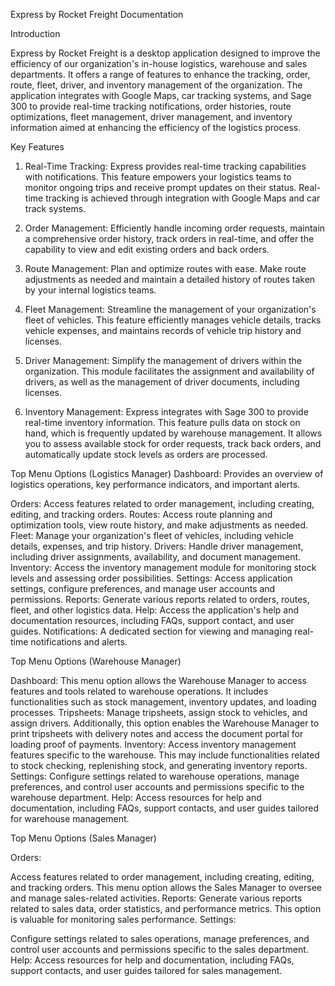 Express by Rocket Freight
Documentation

Introduction

Express by Rocket Freight is a desktop application designed to improve the efficiency of our organization's in-house logistics, warehouse and sales departments. It offers a range of features to enhance the tracking, order, route, fleet, driver, and inventory management of the organization. The application integrates with Google Maps, car tracking systems, and Sage 300 to provide real-time tracking notifications, order histories, route optimizations, fleet management, driver management, and inventory information aimed at enhancing the efficiency of the logistics process.

Key Features
1. Real-Time Tracking:
Express provides real-time tracking capabilities with notifications. This feature empowers your logistics teams to monitor ongoing trips and receive prompt updates on their status. Real-time tracking is achieved through integration with Google Maps and car track systems.

2. Order Management:
Efficiently handle incoming order requests, maintain a comprehensive order history, track orders in real-time, and offer the capability to view and edit existing orders and back orders.

3. Route Management:
Plan and optimize routes with ease. Make route adjustments as needed and maintain a detailed history of routes taken by your internal logistics teams.

4. Fleet Management:
Streamline the management of your organization's fleet of vehicles. This feature efficiently manages vehicle details, tracks vehicle expenses, and maintains records of vehicle trip history and licenses.

5. Driver Management:
Simplify the management of drivers within the organization. This module facilitates the assignment and availability of drivers, as well as the management of driver documents, including licenses.

6. Inventory Management:
Express integrates with Sage 300 to provide real-time inventory information. This feature pulls data on stock on hand, which is frequently updated by warehouse management. It allows you to assess available stock for order requests, track back orders, and automatically update stock levels as orders are processed.


Top Menu Options (Logistics Manager)
Dashboard:
Provides an overview of logistics operations, key performance indicators, and important alerts.

Orders:
Access features related to order management, including creating, editing, and tracking orders.
Routes:
Access route planning and optimization tools, view route history, and make adjustments as needed.
Fleet:
Manage your organization's fleet of vehicles, including vehicle details, expenses, and trip history.
Drivers:
Handle driver management, including driver assignments, availability, and document management.
Inventory:
Access the inventory management module for monitoring stock levels and assessing order possibilities.
Settings:
Access application settings, configure preferences, and manage user accounts and permissions.
Reports:
Generate various reports related to orders, routes, fleet, and other logistics data.
Help:
Access the application's help and documentation resources, including FAQs, support contact, and user guides.
Notifications:
A dedicated section for viewing and managing real-time notifications and alerts.


Top Menu Options (Warehouse Manager)

Dashboard:
This menu option allows the Warehouse Manager to access features and tools related to warehouse operations. It includes functionalities such as stock management, inventory updates, and loading processes.
Tripsheets:
Manage tripsheets, assign stock to vehicles, and assign drivers. Additionally, this option enables the Warehouse Manager to print tripsheets with delivery notes and access the document portal for loading proof of payments.
Inventory:
Access inventory management features specific to the warehouse. This may include functionalities related to stock checking, replenishing stock, and generating inventory reports.
Settings:
Configure settings related to warehouse operations, manage preferences, and control user accounts and permissions specific to the warehouse department.
Help:
Access resources for help and documentation, including FAQs, support contacts, and user guides tailored for warehouse management.


Top Menu Options (Sales Manager)

Orders:

Access features related to order management, including creating, editing, and tracking orders. This menu option allows the Sales Manager to oversee and manage sales-related activities.
Reports:
Generate various reports related to sales data, order statistics, and performance metrics. This option is valuable for monitoring sales performance.
Settings:

Configure settings related to sales operations, manage preferences, and control user accounts and permissions specific to the sales department.
Help:
Access resources for help and documentation, including FAQs, support contacts, and user guides tailored for sales management.

